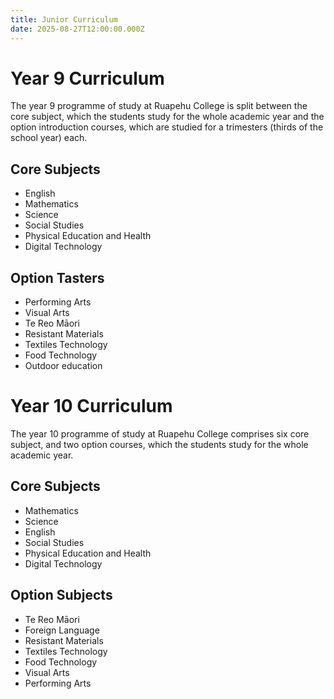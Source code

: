 ```yaml
---
title: Junior Curriculum
date: 2025-08-27T12:00:00.000Z
---
```

# Year 9 Curriculum

The year 9 programme of study at Ruapehu College is split between the core subject, which the students study for the whole academic year and the option introduction courses, which are studied for a trimesters (thirds of the school year) each. 

## Core Subjects

* English
* Mathematics
* Science
* Social Studies
* Physical Education and Health
* Digital Technology

## Option Tasters

* Performing Arts
* Visual Arts
* Te Reo Māori
* Resistant Materials
* Textiles Technology
* Food Technology
* Outdoor education

# Year 10 Curriculum

The year 10 programme of study at Ruapehu College comprises six core subject, and two option courses, which the students study for the whole academic year. 

## Core Subjects

* Mathematics
* Science
* English
* Social Studies
* Physical Education and Health
* Digital Technology

## Option Subjects

* Te Reo Māori
* Foreign Language
* Resistant Materials
* Textiles Technology
* Food Technology
* Visual Arts
* Performing Arts
